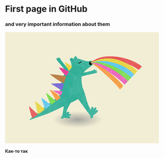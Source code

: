# First page in GitHub
### and very important information about them 

![dinosaur-rex](dinosaur-640.png)

**Как-то так**
